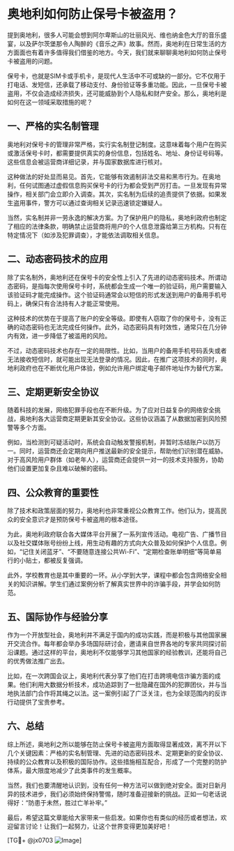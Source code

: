 # 奥地利如何防止保号卡被盗用？

提到奥地利，很多人可能会想到阿尔卑斯山的壮丽风光、维也纳金色大厅的音乐盛宴，以及萨尔茨堡那令人陶醉的《音乐之声》故事。然而，奥地利在日常生活的方方面面也有着许多值得我们借鉴的地方。今天，我们就来聊聊奥地利如何防止保号卡被盗用的问题。

保号卡，也就是SIM卡或手机卡，是现代人生活中不可或缺的一部分。它不仅用于打电话、发短信，还承载了移动支付、身份验证等多重功能。因此，一旦保号卡被盗用，不仅会造成经济损失，还可能威胁到个人隐私和财产安全。那么，奥地利是如何在这一领域采取措施的呢？

## 一、严格的实名制管理

奥地利对保号卡的管理非常严格，实行实名制登记制度。这意味着每个用户在购买或激活保号卡时，都需要提供真实的身份信息，包括姓名、地址、身份证号码等。这些信息会被运营商详细记录，并与国家数据库进行核对。

这种做法的好处显而易见。首先，它能够有效遏制非法交易和黑市行为。在奥地利，任何试图通过虚假信息购买保号卡的行为都会受到严厉打击。一旦发现有异常操作，相关部门会立即介入调查。其次，实名制为后续的追责提供了依据。如果发生盗用事件，警方可以通过查询相关记录迅速锁定嫌疑人。

当然，实名制并非一劳永逸的解决方案。为了保护用户的隐私，奥地利政府也制定了相应的法律条款，明确禁止运营商将用户的个人信息泄露给第三方机构。只有在特定情况下（如涉及犯罪调查），才能依法调取相关信息。

## 二、动态密码技术的应用

除了实名制外，奥地利还在保号卡的安全性上引入了先进的动态密码技术。所谓动态密码，是指每次使用保号卡时，系统都会生成一个唯一的验证码，用户需要输入该验证码才能完成操作。这个验证码通常会以短信的形式发送到用户的备用手机号码上，确保只有合法持有人才能正常使用。

这种技术的优势在于提高了账户的安全等级。即使有人窃取了你的保号卡，没有正确的动态密码也无法完成任何操作。此外，动态密码具有时效性，通常只在几分钟内有效，进一步降低了被滥用的风险。

不过，动态密码技术也存在一定的局限性。比如，当用户的备用手机号码丢失或者无法接收短信时，就可能出现无法登录的情况。因此，在推广这项技术的同时，奥地利政府也在不断优化用户体验，例如允许用户绑定电子邮件地址作为替代方案。

## 三、定期更新安全协议

随着科技的发展，网络犯罪手段也在不断升级。为了应对日益复杂的网络安全挑战，奥地利各大运营商定期更新其安全协议。这些协议涵盖了从数据加密到风险预警等多个方面。

例如，当检测到可疑活动时，系统会自动触发警报机制，并暂时冻结账户以防万一。同时，运营商还会定期向用户推送最新的安全提示，帮助他们识别潜在威胁。对于高风险用户群体（如老年人），运营商还会提供一对一的技术支持服务，协助他们设置更加复杂且难以破解的密码。

## 四、公众教育的重要性

除了技术和政策层面的努力，奥地利也非常重视公众教育工作。他们认为，提高民众的安全意识才是预防保号卡被盗用的根本途径。

为此，奥地利政府联合各大媒体平台开展了一系列宣传活动。电视广告、广播节目以及社交媒体账号纷纷上线，用生动有趣的方式向大众普及如何保护个人信息。例如，“记住关闭蓝牙”、“不要随意连接公共Wi-Fi”、“定期检查账单明细”等简单易行的小贴士，都被反复强调。

此外，学校教育也是其中重要的一环。从小学到大学，课程中都会包含网络安全相关的知识讲解。学生们通过案例分析了解真实世界中的诈骗手段，并学会如何防范。

## 五、国际协作与经验分享

作为一个开放型社会，奥地利并不满足于国内的成功实践，而是积极与其他国家展开交流合作。每年都会举办多场国际研讨会，邀请来自世界各地的专家共同探讨前沿课题。通过这样的平台，奥地利不仅能够学习其他国家的经验教训，还能将自己的优秀做法推广出去。

比如，在一次跨国会议上，奥地利代表分享了他们在打击跨境电信诈骗方面的成果。他们利用大数据分析技术，成功追踪到了一批隐藏在国外的犯罪团伙，并与当地执法部门合作将其绳之以法。这一案例引起了广泛关注，也为全球范围内的反诈行动提供了宝贵参考。

## 六、总结

综上所述，奥地利之所以能够在防止保号卡被盗用方面取得显著成效，离不开以下几个关键因素：严格的实名制管理、先进的动态密码技术、定期更新的安全协议、持续的公众教育以及积极的国际协作。这些措施相互配合，形成了一个完整的防护体系，最大限度地减少了此类事件的发生概率。

当然，我们也要清醒地认识到，没有任何一种方法可以做到绝对安全。面对日新月异的技术进步，我们必须始终保持警惕，随时准备迎接新的挑战。正如一句老话说得好：“防患于未然，胜过亡羊补牢。”

最后，希望这篇文章能给大家带来一些启发。如果你也有类似的经历或者想法，欢迎留言讨论！让我们一起努力，让这个世界变得更加美好吧！

[TG💪+ @jx0703 ![Image](https://github.com/user-attachments/assets/dbca1d08-cadb-493c-b0ec-ad6f7a83f270)]